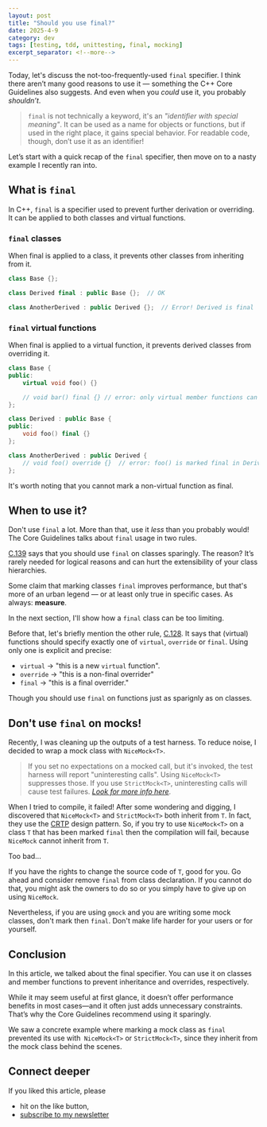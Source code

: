 ```yaml
---
layout: post
title: "Should you use final?"
date: 2025-4-9
category: dev
tags: [testing, tdd, unittesting, final, mocking]
excerpt_separator: <!--more-->
---
```

Today, let's discuss the not-too-frequently-used `final` specifier. I think there aren’t many good reasons to use it — something the C++ Core Guidelines also suggests. And even when you *could* use it, you probably *shouldn’t*.

> `final` is not technically a keyword, it's an *"identifier with special meaning"*. It can be used as a name for objects or functions, but if used in the right place, it gains special behavior. For readable code, though, don’t use it as an identifier!


Let’s start with a quick recap of the `final` specifier, then move on to a nasty example I recently ran into.

## What is `final`

In C++, `final` is a specifier used to prevent further derivation or overriding. It can be applied to both classes and virtual functions.

### `final` classes

When final is applied to a class, it prevents other classes from inheriting from it.

```cpp
class Base {};

class Derived final : public Base {};  // OK

class AnotherDerived : public Derived {};  // Error! Derived is final

```

### `final` virtual functions

When final is applied to a virtual function, it prevents derived classes from overriding it.


```cpp
class Base {
public:
    virtual void foo() {} 

    // void bar() final {} // error: only virtual member functions can be marked 'final'
};

class Derived : public Base {
public:
    void foo() final {}
};

class AnotherDerived : public Derived {
	// void foo() override {}  // error: foo() is marked final in Derived
};  

```

It's worth noting that you cannot mark a non-virtual function as final.

## When to use it?

Don't use `final` a lot. More than that, use it *less* than you probably would! The Core Guidelines talks about `final` usage in two rules.

[C.139](https://isocpp.github.io/CppCoreGuidelines/CppCoreGuidelines#c139-use-final-on-classes-sparingly) says that you should use `final` on classes sparingly. The reason? It’s rarely needed for logical reasons and can hurt the extensibility of your class hierarchies.

Some claim that marking classes `final` improves performance, but that's more of an urban legend — or at least only true in specific cases. As always: **measure**.

In the next section, I'll show how a `final` class can be too limiting.

Before that, let's briefly mention the other rule, [C.128](https://isocpp.github.io/CppCoreGuidelines/CppCoreGuidelines#c128-virtual-functions-should-specify-exactly-one-of-virtual-override-or-final). It says that (virtual) functions should specify exactly one of `virtual`, `override` or `final`. Using only one is explicit and precise:

- `virtual` -> "this is a new `virtual` function".
- `override` -> "this is a non-final overrider"
- `final` -> "this is a final overrider."

Though you should use `final` on functions just as sparignly as on classes.

## Don't use `final` on mocks!

Recently, I was cleaning up the outputs of a test harness. To reduce noise, I decided to wrap a mock class with `NiceMock<T>`.

> If you set no expectations on a mocked call, but it's invoked, the test harness will report "uninteresting calls". Using `NiceMock<T>` suppresses those. If you use `StrictMock<T>`, uninteresting calls will cause test failures. *[Look for more info here](https://google.github.io/googletest/gmock_cook_book.html#NiceStrictNaggy)*.

When I tried to compile, it failed! After some wondering and digging, I discovered that `NiceMock<T>` and `StrictMock<T>` both inherit from `T`. In fact, they use the [CRTP](https://www.sandordargo.com/blog/2019/03/13/the-curiously-recurring-templatep-pattern-CRTP) design pattern. So, if you try to use `NiceMock<T>` on a class `T` that has been marked `final` then the compilation will fail, because `NiceMock` cannot inherit from `T`.

Too bad...

If you have the rights to change the source code of `T`, good for you. Go ahead and consider remove `final` from class declaration. If you cannot do that, you might ask the owners to do so or you simply have to give up on using `NiceMock`.

Nevertheless, if you are using `gmock` and you are writing some mock classes, don't mark then `final`. Don't make life harder for your users or for yourself.

## Conclusion

In this article, we talked about the final specifier. You can use it on classes and member functions to prevent inheritance and overrides, respectively.

While it may seem useful at first glance, it doesn’t offer performance benefits in most cases—and it often just adds unnecessary constraints. That’s why the Core Guidelines recommend using it sparingly.

We saw a concrete example where marking a mock class as `final` prevented its use with` NiceMock<T>` or `StrictMock<T>`, since they inherit from the mock class behind the scenes.

## Connect deeper

If you liked this article, please 
- hit on the like button,  
- [subscribe to my newsletter](http://eepurl.com/gvcv1j)
